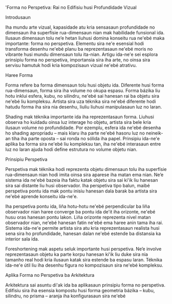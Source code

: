 'Forma no Perspetiva: Rai no Edifisiu husi Profundidade Vizual

Introdusaun

Iha mundu arte vizual, kapasidade atu kria sensasaun profundidade no dimensaun iha superfísie rua-dimensaun nian mak habilidade funsional ida. Ilusaun dimensaun tolu ne’e hetan liuhusi domina konseitu rua ne'ebé maka importante: forma no perspetiva. Elementu sira ne'e esensial hodi transforma desenhu ne'ebé planu ba reprezentasaun ne'ebé moris no vibrante husi mundu dimensaun tolu ita-nian. Artigu ida-ne'e sei esplora prinsipiu forma no perspetiva, importansia sira iha arte, no oinsa sira servisu hamutuk hodi kria kompozisaun vizual ne'ebé atrativu.

Haree Forma

Forma refere ba forma dimensaun tolu husi objetu ida. Diferente husi forma rua-dimensaun, forma sira iha volume no okupa espasu. Forma bázika liu hotu inklui esfera, kubu, no silindru, ne'ebé sai hanesan rai ba objetu sira ne'ebé liu kompleksu. Artista sira uza téknika sira ne'ebé diferente hodi hatudu forma iha sira nia desenhu, liuliu liuhusi manipulasaun luz no laran.

Shading mak téknika importante ida iha reprezentasaun forma. Liuhusi observa ho kuidadu oinsa luz interage ho objetu, artista sira bele kria ilusaun volume no profundidade. Por ezemplu, esfera ida ne'ebé desenha ho shading apropriadu – mais klaru iha parte ne'ebé hasoru luz no neineik-an tiha iha parte oposta – sai ronda no sólida iha papel. Prinsipiu ida-ne'e aplika ba forma sira ne'ebé liu kompleksu tan, iha ne'ebé interasaun entre luz no laran ajuda hodi define estrutura no volume objetu nian.

Prinsipiu Perspetiva

Perspetiva mak téknika hodi reprezenta objetu dimensaun tolu iha superfísie rua-dimensaun nian hodi imita oinsa sira aparese iha matan ema nian. Ne’e sistema ida ne'ebé bazeia iha faktu katak objetu sira sai ki'ik liu hanesan sira sai distante liu husi observador. Iha perspetiva tipo balun, maibé perspetiva pontu ida mak pontu inisiu hanesan dala barak ba artista sira ne'ebé aprende konseitu ida-ne'e.

Iha perspetiva pontu ida, liña hotu-hotu ne'ebé perpendicular ba liña observador nian haree converge ba pontu ida de'it iha orizonte, ne'ebé husu oras hanesan pontu lakon. Liña orizonte reprezenta nivel matan observador nian, ne'ebé hanesan fatin ne'ebé ema haree anin tama iha rai. Sistema ida-ne'e permite artista sira atu kria reprezentasaun realista husi sena sira ho profundidade, hanesan dalan ne'ebé estende ba distansia ka interior sala ida.

Foreshortening mak aspetu seluk importante husi perspetiva. Ne’e involve reprezentasaun objetu ka parte korpu hanesan ki'ik liu duke sira nia tamanho real hodi kria ilusaun katak sira estende ba espasu laran. Téknika ida-ne'e útil liu iha desenhu figura no kompozisaun sira ne'ebé kompleksu.

Aplika Forma no Perspetiva ba Arkitektura

Arkitektura sai asuntu di'ak ida ba aplikasaun prinsipiu forma no perspetiva. Edifisiu sira iha esensia kompostu husi forma geometria bázika – kubu, silindru, no prisma – aranja iha konfigurasaun sira ne'ebé